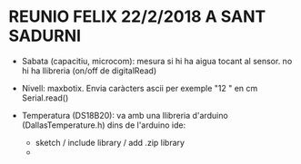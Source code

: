 REUNIO FELIX 22/2/2018 A SANT SADURNI
=====================================

- Sabata (capacitiu, microcom):
  mesura si hi ha aigua tocant al sensor.
  no hi ha llibreria (on/off de digitalRead)

- Nivell: maxbotix.
  Envia caràcters ascii per exemple "12 " en cm
  Serial.read()

- Temperatura (DS18B20):
  va amb una llibreria d'arduino (DallasTemperature.h)
  dins de l'arduino ide:
  - sketch / include library / add .zip library
  - [](http://github.com/milesburton/arduino-temperature-control-library)
